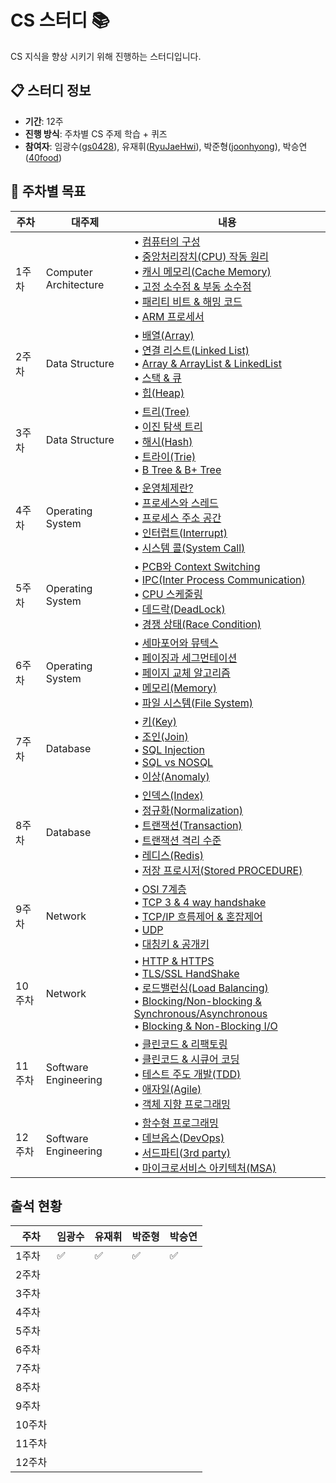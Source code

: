 # CS 스터디 📚

CS 지식을 향상 시키기 위해 진행하는 스터디입니다.

## 📋 스터디 정보

- **기간**: 12주
- **진행 방식**: 주차별 CS 주제 학습 + 퀴즈
- **참여자**: 임광수([gs0428](https://github.com/gs0428)), 유재휘([RyuJaeHwi](https://github.com/RyuJaeHwi)), 박준형([joonhyong](https://github.com/joonhyong)), 박승연([40food](https://github.com/40food))

## 📅 주차별 목표

| 주차   | 대주제                | 내용                                                                                                                                                                                                                                                                                                                                                                                                                                                                                                                                                                                                                                                                                                                                                                                                                                                                                                                                                                                                                                                                                  |
| ------ | --------------------- | ------------------------------------------------------------------------------------------------------------------------------------------------------------------------------------------------------------------------------------------------------------------------------------------------------------------------------------------------------------------------------------------------------------------------------------------------------------------------------------------------------------------------------------------------------------------------------------------------------------------------------------------------------------------------------------------------------------------------------------------------------------------------------------------------------------------------------------------------------------------------------------------------------------------------------------------------------------------------------------------------------------------------------------------------------------------------------------- |
| 1주차  | Computer Architecture | • [컴퓨터의 구성](https://gyoogle.dev/blog/computer-science/computer-architecture/%EC%BB%B4%ED%93%A8%ED%84%B0%EC%9D%98%20%EA%B5%AC%EC%84%B1.html)<br/> • [중앙처리장치(CPU) 작동 원리](https://gyoogle.dev/blog/computer-science/computer-architecture/%EC%A4%91%EC%95%99%EC%B2%98%EB%A6%AC%EC%9E%A5%EC%B9%98%20%EC%9E%91%EB%8F%99%20%EC%9B%90%EB%A6%AC.html)<br/> • [캐시 메모리(Cache Memory)](https://gyoogle.dev/blog/computer-science/computer-architecture/%EC%BA%90%EC%8B%9C%20%EB%A9%94%EB%AA%A8%EB%A6%AC.html)<br/> • [고정 소수점 & 부동 소수점](https://gyoogle.dev/blog/computer-science/computer-architecture/%EA%B3%A0%EC%A0%95%20%EC%86%8C%EC%88%98%EC%A0%90%20&%20%EB%B6%80%EB%8F%99%20%EC%86%8C%EC%88%98%EC%A0%90.html)<br/> • [패리티 비트 & 해밍 코드](https://gyoogle.dev/blog/computer-science/computer-architecture/%ED%8C%A8%EB%A6%AC%ED%8B%B0%20%EB%B9%84%ED%8A%B8%20&%20%ED%95%B4%EB%B0%8D%20%EC%BD%94%EB%93%9C.html)<br/> • [ARM 프로세서](https://gyoogle.dev/blog/computer-science/computer-architecture/ARM%20%ED%94%84%EB%A1%9C%EC%84%B8%EC%84%9C.html) |
| 2주차  | Data Structure        | • [배열(Array)](https://gyoogle.dev/blog/computer-science/data-structure/Array.html)<br/> • [연결 리스트(Linked List)](https://gyoogle.dev/blog/computer-science/data-structure/Linked%20List.html)<br/>• [Array & ArrayList & LinkedList](https://gyoogle.dev/blog/computer-science/data-structure/Array%20vs%20ArrayList%20vs%20LinkedList.html)<br/>• [스택 & 큐](https://gyoogle.dev/blog/computer-science/data-structure/Stack%20&%20Queue.html)<br/>• [힙(Heap)](https://gyoogle.dev/blog/computer-science/data-structure/Heap.html)                                                                                                                                                                                                                                                                                                                                                                                                                                                                                                                                            |
| 3주차  | Data Structure        | • [트리(Tree)](https://gyoogle.dev/blog/computer-science/data-structure/Tree.html)<br/>• [이진 탐색 트리](https://gyoogle.dev/blog/computer-science/data-structure/Binary%20Search%20Tree.html)<br/>• [해시(Hash)](https://gyoogle.dev/blog/computer-science/data-structure/Hash.html)<br/>• [트라이(Trie)](https://gyoogle.dev/blog/computer-science/data-structure/Trie.html)<br/>• [B Tree & B+ Tree](https://gyoogle.dev/blog/computer-science/data-structure/B%20Tree%20&%20B+%20Tree.html)                                                                                                                                                                                                                                                                                                                                                                                                                                                                                                                                                                                      |
| 4주차  | Operating System      | • [운영체제란?](https://gyoogle.dev/blog/computer-science/operating-system/Operation%20System.html)<br />• [프로세스와 스레드](https://gyoogle.dev/blog/computer-science/operating-system/Process%20vs%20Thread.html)<br />• [프로세스 주소 공간](https://gyoogle.dev/blog/computer-science/operating-system/Process%20Address%20Space.html)<br />• [인터럽트(Interrupt)](https://gyoogle.dev/blog/computer-science/operating-system/Interrupt.html)<br />• [시스템 콜(System Call)](https://gyoogle.dev/blog/computer-science/operating-system/System%20Call.html)                                                                                                                                                                                                                                                                                                                                                                                                                                                                                                                   |
| 5주차  | Operating System      | • [PCB와 Context Switching](https://gyoogle.dev/blog/computer-science/operating-system/PCB%20&%20Context%20Switching.html)<br/>• [IPC(Inter Process Communication)](https://gyoogle.dev/blog/computer-science/operating-system/IPC.html)<br/>• [CPU 스케줄링](https://gyoogle.dev/blog/computer-science/operating-system/CPU%20Scheduling.html)<br/>• [데드락(DeadLock)](https://gyoogle.dev/blog/computer-science/operating-system/DeadLock.html)<br/>• [경쟁 상태(Race Condition)](https://gyoogle.dev/blog/computer-science/operating-system/Race%20Condition.html)                                                                                                                                                                                                                                                                                                                                                                                                                                                                                                                |
| 6주차  | Operating System      | • [세마포어와 뮤텍스](https://gyoogle.dev/blog/computer-science/operating-system/Semaphore%20&%20Mutex.html)<br/>• [페이징과 세그먼테이션](https://gyoogle.dev/blog/computer-science/operating-system/Paging%20and%20Segmentation.html)<br/>• [페이지 교체 알고리즘](https://gyoogle.dev/blog/computer-science/operating-system/Page%20Replacement%20Algorithm.html)<br/>• [메모리(Memory)](https://gyoogle.dev/blog/computer-science/operating-system/Memory.html)<br/>• [파일 시스템(File System)](https://gyoogle.dev/blog/computer-science/operating-system/File%20System.html)                                                                                                                                                                                                                                                                                                                                                                                                                                                                                                   |
| 7주차  | Database              | • [키(Key)](https://gyoogle.dev/blog/computer-science/data-base/Key.html)<br/>• [조인(Join)](https://gyoogle.dev/blog/computer-science/data-base/Join.html)<br/>• [SQL Injection](https://gyoogle.dev/blog/computer-science/data-base/SQL%20Injection.html)<br/>• [SQL vs NOSQL](https://gyoogle.dev/blog/computer-science/data-base/SQL%20&%20NOSQL.html)<br/>• [이상(Anomaly)](https://gyoogle.dev/blog/computer-science/data-base/Anomaly.html)                                                                                                                                                                                                                                                                                                                                                                                                                                                                                                                                                                                                                                    |
| 8주차  | Database              | • [인덱스(Index)](https://gyoogle.dev/blog/computer-science/data-base/Index-.html)<br/>• [정규화(Normalization)](https://gyoogle.dev/blog/computer-science/data-base/Normalization.html)<br/>• [트랜잭션(Transaction)](https://gyoogle.dev/blog/computer-science/data-base/Transaction.html)<br/>• [트랜잭션 격리 수준](https://gyoogle.dev/blog/computer-science/data-base/Transaction%20Isolation%20Level.html)<br/>• [레디스(Redis)](https://gyoogle.dev/blog/computer-science/data-base/Redis.html)<br/>• [저장 프로시저(Stored PROCEDURE)](https://gyoogle.dev/blog/computer-science/data-base/Stored%20PROCEDURE.html)                                                                                                                                                                                                                                                                                                                                                                                                                                                          |
| 9주차  | Network               | • [OSI 7계층](https://gyoogle.dev/blog/computer-science/network/OSI%207%EA%B3%84%EC%B8%B5.html)<br/>• [TCP 3 & 4 way handshake](https://gyoogle.dev/blog/computer-science/network/TCP%203%20way%20handshake%20&%204%20way%20handshake.html)<br/>• [TCP/IP 흐름제어 & 혼잡제어](https://gyoogle.dev/blog/computer-science/network/%ED%9D%90%EB%A6%84%EC%A0%9C%EC%96%B4%20&%20%ED%98%BC%EC%9E%A1%EC%A0%9C%EC%96%B4.html)<br/>• [UDP](https://gyoogle.dev/blog/computer-science/network/UDP.html)<br/>• [대칭키 & 공개키](https://gyoogle.dev/blog/computer-science/network/%EB%8C%80%EC%B9%AD%ED%82%A4%20&%20%EA%B3%B5%EA%B0%9C%ED%82%A4.html)                                                                                                                                                                                                                                                                                                                                                                                                                                          |
| 10주차 | Network               | • [HTTP & HTTPS](https://gyoogle.dev/blog/computer-science/network/HTTP%20&%20HTTPS.html)<br/>• [TLS/SSL HandShake](https://gyoogle.dev/blog/computer-science/network/TLS%20HandShake.html)<br/>• [로드밸런싱(Load Balancing)](https://gyoogle.dev/blog/computer-science/network/Load%20Balancing.html)<br/>• [Blocking/Non-blocking & Synchronous/Asynchronous](https://gyoogle.dev/blog/computer-science/network/Blocking,Non-blocking%20&%20Synchronous,Asynchronous.html)<br/>• [Blocking & Non-Blocking I/O](https://gyoogle.dev/blog/computer-science/network/Blocking%20&%20Non-Blocking.html)                                                                                                                                                                                                                                                                                                                                                                                                                                                                                 |
| 11주차 | Software Engineering  | • [클린코드 & 리팩토링](https://gyoogle.dev/blog/computer-science/software-engineering/Clean%20Code%20&%20Refactoring.html)<br/>• [클린코드 & 시큐어 코딩](https://gyoogle.dev/blog/computer-science/software-engineering/Clean%20Code%20&%20Secure%20Coding.html)<br/>• [테스트 주도 개발(TDD)](https://gyoogle.dev/blog/computer-science/software-engineering/TDD.html)<br/>• [애자일(Agile)](https://gyoogle.dev/blog/computer-science/software-engineering/Agile.html)<br/>• [객체 지향 프로그래밍](https://gyoogle.dev/blog/computer-science/software-engineering/Object-Oriented%20Programming.html)                                                                                                                                                                                                                                                                                                                                                                                                                                                                            |
| 12주차 | Software Engineering  | • [함수형 프로그래밍](https://gyoogle.dev/blog/computer-science/software-engineering/Fuctional%20Programming.html)<br/>• [데브옵스(DevOps)](https://gyoogle.dev/blog/computer-science/software-engineering/DevOps.html)<br/>• [서드파티(3rd party)](https://gyoogle.dev/blog/computer-science/software-engineering/3rd%20party.html)<br/>• [마이크로서비스 아키텍처(MSA)](https://gyoogle.dev/blog/computer-science/software-engineering/MSA.html)                                                                                                                                                                                                                                                                                                                                                                                                                                                                                                                                                                                                                                    |

## 출석 현황

| 주차   | 임광수 | 유재휘 | 박준형 | 박승연 |
| ------ | ------ | ------ | ------ | ------ |
| 1주차  | ✅     | ✅     | ✅     | ✅     |
| 2주차  |        |        |        |        |
| 3주차  |        |        |        |        |
| 4주차  |        |        |        |        |
| 5주차  |        |        |        |        |
| 6주차  |        |        |        |        |
| 7주차  |        |        |        |        |
| 8주차  |        |        |        |        |
| 9주차  |        |        |        |        |
| 10주차 |        |        |        |        |
| 11주차 |        |        |        |        |
| 12주차 |        |        |        |        |
